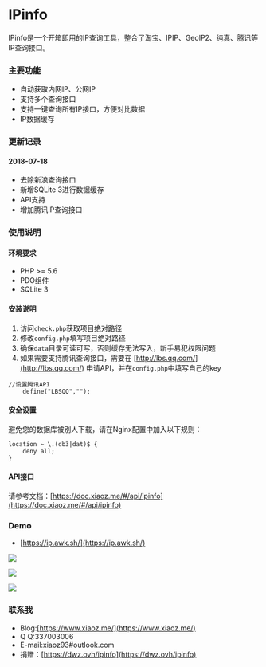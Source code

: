 # IPinfo
IPinfo是一个开箱即用的IP查询工具，整合了淘宝、IPIP、GeoIP2、纯真、腾讯等IP查询接口。

### 主要功能
* 自动获取内网IP、公网IP
* 支持多个查询接口
* 支持一键查询所有IP接口，方便对比数据
* IP数据缓存

### 更新记录
#### 2018-07-18
* 去除新浪查询接口
* 新增SQLite 3进行数据缓存
* API支持
* 增加腾讯IP查询接口

### 使用说明
#### 环境要求
* PHP >= 5.6
* PDO组件
* SQLite 3

#### 安装说明
1. 访问`check.php`获取项目绝对路径
2. 修改`config.php`填写项目绝对路径
3. 确保`data`目录可读可写，否则缓存无法写入，新手易犯权限问题
4. 如果需要支持腾讯查询接口，需要在 [http://lbs.qq.com/](http://lbs.qq.com/) 申请API，并在`config.php`中填写自己的key
```
//设置腾讯API
	define("LBSQQ","");
```

#### 安全设置
避免您的数据库被别人下载，请在Nginx配置中加入以下规则：
```
location ~ \.(db3|dat)$ {
	deny all;
}
```

#### API接口
请参考文档：[https://doc.xiaoz.me/#/api/ipinfo](https://doc.xiaoz.me/#/api/ipinfo)

### Demo
* [https://ip.awk.sh/](https://ip.awk.sh/)

![](https://imgurl.org/upload/1803/cb30735507513797.png)

![](https://imgurl.org/upload/1803/7a747d7002a6097e.png)

![](https://imgurl.org/upload/1803/02f8ffeb41418ef6.png)


### 联系我
* Blog:[https://www.xiaoz.me/](https://www.xiaoz.me/)
* Q Q:337003006
* E-mail:xiaoz93#outlook.com
* 捐赠：[https://dwz.ovh/ipinfo](https://dwz.ovh/ipinfo)